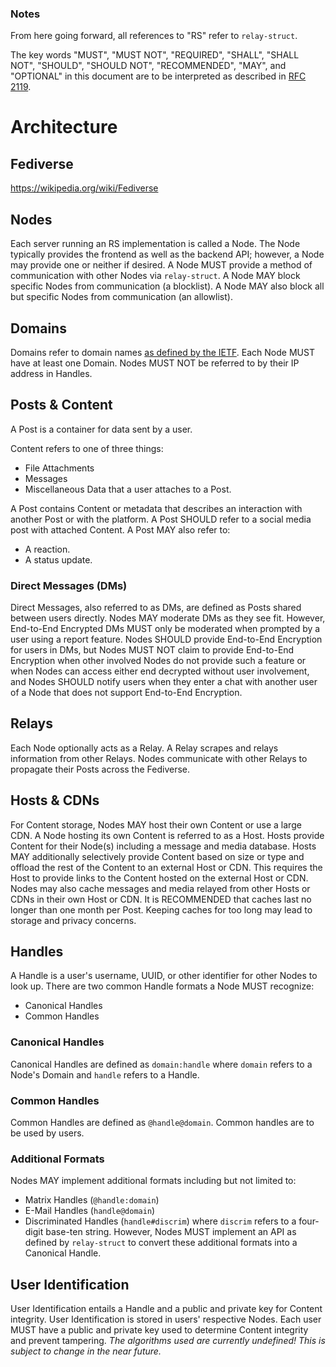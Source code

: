 ### Notes
From here going forward, all references to "RS" refer to `relay-struct`.

The key words "MUST", "MUST NOT", "REQUIRED", "SHALL", "SHALL
NOT", "SHOULD", "SHOULD NOT", "RECOMMENDED",  "MAY", and
"OPTIONAL" in this document are to be interpreted as described in
[RFC 2119](https://www.rfc-editor.org/rfc/rfc2119).


# Architecture
## Fediverse
https://wikipedia.org/wiki/Fediverse

## Nodes
Each server running an RS implementation is called a Node.
The Node typically provides the frontend as well as the backend API; however, a Node may provide one or neither if desired.
A Node MUST provide a method of communication with other Nodes via `relay-struct`.
A Node MAY block specific Nodes from communication (a blocklist).
A Node MAY also block all but specific Nodes from communication (an allowlist).

## Domains
Domains refer to domain names [as defined by the IETF](https://www.rfc-editor.org/rfc/rfc1035).
Each Node MUST have at least one Domain. Nodes MUST NOT be referred to by their IP address in Handles.

## Posts & Content
A Post is a container for data sent by a user.

Content refers to one of three things:
- File Attachments
- Messages
- Miscellaneous Data that a user attaches to a Post.

A Post contains Content or metadata that describes an interaction with another Post or with the platform.
A Post SHOULD refer to a social media post with attached Content.
A Post MAY also refer to:
- A reaction.
- A status update.

### Direct Messages (DMs)
Direct Messages, also referred to as DMs, are defined as Posts shared between users directly. Nodes MAY moderate DMs as they see fit. However, End-to-End Encrypted DMs MUST only be moderated when prompted by a user using a report feature. Nodes SHOULD provide End-to-End Encryption for users in DMs, but Nodes MUST NOT claim to provide End-to-End Encryption when other involved Nodes do not provide such a feature or when Nodes can access either end decrypted without user involvement, and Nodes SHOULD notify users when they enter a chat with another user of a Node that does not support End-to-End Encryption.

## Relays
Each Node optionally acts as a Relay.
A Relay scrapes and relays information from other Relays.
Nodes communicate with other Relays to propagate their Posts across the Fediverse.

## Hosts & CDNs
For Content storage, Nodes MAY host their own Content or use a large CDN.
A Node hosting its own Content is referred to as a Host.
Hosts provide Content for their Node(s) including a message and media database.
Hosts MAY additionally selectively provide Content based on size or type and offload the rest of the Content to an external Host or CDN. This requires the Host to provide links to the Content hosted on the external Host or CDN.
Nodes may also cache messages and media relayed from other Hosts or CDNs in their own Host or CDN.
It is RECOMMENDED that caches last no longer than one month per Post.
Keeping caches for too long may lead to storage and privacy concerns.

## Handles
A Handle is a user's username, UUID, or other identifier for other Nodes to look up.
There are two common Handle formats a Node MUST recognize:
- Canonical Handles
- Common Handles

### Canonical Handles
Canonical Handles are defined as `domain:handle` where `domain` refers to a Node's Domain and `handle` refers to a Handle.

### Common Handles
Common Handles are defined as `@handle@domain`. Common handles are to be used by users.

### Additional Formats
Nodes MAY implement additional formats including but not limited to:
- Matrix Handles (`@handle:domain`)
- E-Mail Handles (`handle@domain`)
- Discriminated Handles (`handle#discrim`) where `discrim` refers to a four-digit base-ten string.
However, Nodes MUST implement an API as defined by `relay-struct` to convert these additional formats into a Canonical Handle.

## User Identification
User Identification entails a Handle and a public and private key for Content integrity.
User Identification is stored in users' respective Nodes.
Each user MUST have a public and private key used to determine Content integrity and prevent tampering.
*The algorithms used are currently undefined! This is subject to change in the near future.*

